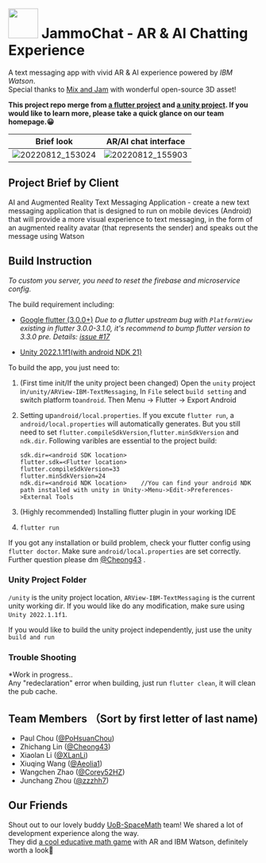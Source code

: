 #  <img src="https://user-images.githubusercontent.com/13105267/184379189-378c004f-26e2-45a7-b5a8-0c3fe310e49c.jpg" width="60" height="60"> JammoChat - AR & AI Chatting Experience 

A text messaging app with vivid AR & AI experience powered by *IBM Watson*.  
Special thanks to [Mix and Jam](https://www.youtube.com/c/mixandjam) with wonderful open-source 3D asset!  

**This project repo merge from [a flutter project](https://github.com/UoB-IBM-TextMessaging-Team/ar_ai_textmessaging_main) and [a unity project](https://github.com/UoB-IBM-TextMessaging-Team/ar_ai_textmessaging_unity). If you would like to learn more, please take a quick glance on our team homepage.:grinning:**

Brief look             |  AR/AI chat interface
:-------------------------:|:-------------------------:
![20220812_153024](https://user-images.githubusercontent.com/13105267/184378612-d688535d-3a87-4ff2-ad1b-8755ac95ba5f.gif)  |   ![20220812_155903](https://user-images.githubusercontent.com/13105267/184383193-325864c3-2864-4fc9-ba59-6b24ef1faf62.gif)


## Project Brief by Client

AI and Augmented Reality Text Messaging Application - create a new text messaging application that is designed to run on mobile devices (Android) that will provide a more visual experience to text messaging, in the form of an augmented reality avatar (that represents the sender) and speaks out the message using Watson


## Build Instruction

*To custom you server, you need to reset the firebase and microservice config.*

The build requirement including:

* [Google flutter (3.0.0+)](https://docs.flutter.dev/get-started/install)
*Due to a flutter upstream bug with `PlatformView` existing in flutter 3.0.0-3.1.0, it's recommend to bump flutter version to 3.3.0 pre. Details: [issue #17](https://github.com/UoB-IBM-TextMessaging-Team/ar_ai_textmessaging_unity/issues/17)*

* [Unity 2022.1.1f1(with android NDK 21)](https://unity3d.com/get-unity/download)

To build the app, you just need to:

1. (First time init/If the unity project been changed) Open the `unity` project in`/unity/ARView-IBM-TextMessaging`, In `File` select `build setting` and switch platform to`android`. Then Menu -> Flutter -> Export Android
2. Setting up`android/local.properties`. If you excute `flutter run`, a `android/local.properties` will automatically generates. But you still need to set `flutter.compileSdkVersion`,`flutter.minSdkVersion` and  `ndk.dir`. Following varibles are essential to the project build:  

   ```
   sdk.dir=<android SDK location>
   flutter.sdk=<Flutter location>
   flutter.compileSdkVersion=33
   flutter.minSdkVersion=24
   ndk.dir=<android NDK location>    //You can find your android NDK path installed with unity in Unity->Menu->Edit->Preferences->External Tools
   ```
   
3. (Highly recommended) Installing flutter plugin in your working IDE
4. `flutter run`    

If you got any installation or build problem, check your flutter config using `flutter doctor`. Make sure `android/local.properties` are set correctly. Further question please dm [@Cheong43](https://github.com/Cheong43) .

### Unity Project Folder

`/unity` is the unity project location, `ARView-IBM-TextMessaging` is the current unity working dir. If you would like do any modification, make sure using `Unity 2022.1.1f1`.

If you would like to build the unity project independently, just use the unity `build and run`

### Trouble Shooting

*Work in progress..    
Any "redeclaration" error when building, just run `flutter clean`, it will clean the pub cache.    

## Team Members （Sort by first letter of last name)
- Paul Chou ([@PoHsuanChou](https://github.com/PoHsuanChou))
- Zhichang Lin ([@Cheong43](https://github.com/Cheong43))
- Xiaolan Li ([@XLanLi](https://github.com/XLanLi))
- Xiuqing Wang ([@Aeolia1](https://github.com/Aeolia1))
- Wangchen Zhao ([@Corey52HZ](https://github.com/Corey52HZ))
- Junchang Zhou ([@zzzhh7](https://github.com/zzzhh7))

## Our Friends

Shout out to our lovely buddy [UoB-SpaceMath](https://github.com/UOB-SpaceMath) team! We shared a lot of development experience along the way.  
They did [a cool educative math game](https://github.com/UOB-SpaceMath/SpaceMath) with AR and IBM Watson, definitely worth a look👾

